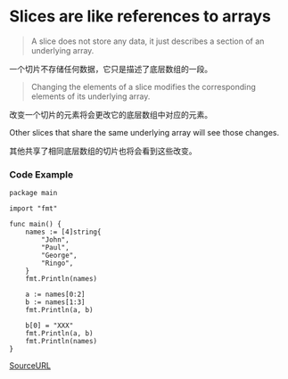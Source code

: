 # Slices are like references to arrays

> A slice does not store any data, it just describes a section of an underlying array.

一个切片不存储任何数据，它只是描述了底层数组的一段。

> Changing the elements of a slice modifies the corresponding elements of its underlying array.

改变一个切片的元素将会更改它的底层数组中对应的元素。

Other slices that share the same underlying array will see those changes.

其他共享了相同底层数组的切片也将会看到这些改变。

### Code Example

```
package main

import "fmt"

func main() {
	names := [4]string{
		"John",
		"Paul",
		"George",
		"Ringo",
	}
	fmt.Println(names)

	a := names[0:2]
	b := names[1:3]
	fmt.Println(a, b)

	b[0] = "XXX"
	fmt.Println(a, b)
	fmt.Println(names)
}
```

[SourceURL](https://tour.golang.org/moretypes/8)
